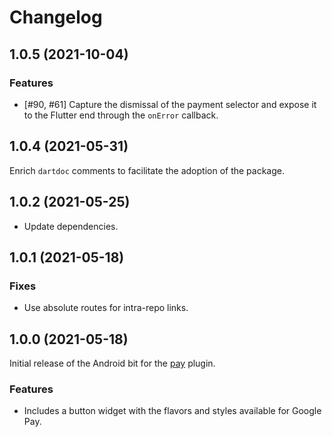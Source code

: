 # Changelog

## 1.0.5 (2021-10-04)

### Features
* [#90, #61] Capture the dismissal of the payment selector and expose it to the Flutter end through the `onError` callback.

## 1.0.4 (2021-05-31)
Enrich `dartdoc` comments to facilitate the adoption of the package.

## 1.0.2 (2021-05-25)

* Update dependencies.

## 1.0.1 (2021-05-18)

### Fixes

* Use absolute routes for intra-repo links.

## 1.0.0 (2021-05-18)
Initial release of the Android bit for the [pay](https://pub.dev/packages/pay) plugin.

### Features

* Includes a button widget with the flavors and styles available for Google Pay.